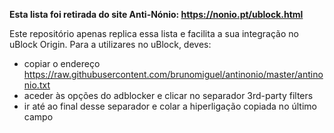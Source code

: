 **Esta lista foi retirada do site Anti-Nónio: https://nonio.pt/ublock.html**

Este repositório apenas replica essa lista e facilita a sua integração no uBlock Origin.
Para a utilizares no uBlock, deves:
* copiar o endereço https://raw.githubusercontent.com/brunomiguel/antinonio/master/antinonio.txt
* aceder às opções do adblocker e clicar no separador 3rd-party filters
* ir até ao final desse separador e colar a hiperligação copiada no último campo
